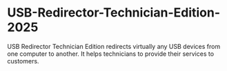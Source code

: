 # USB-Redirector-Technician-Edition-2025
USB Redirector Technician Edition redirects virtually any USB devices from one computer to another. It helps technicians to provide their services to customers.
